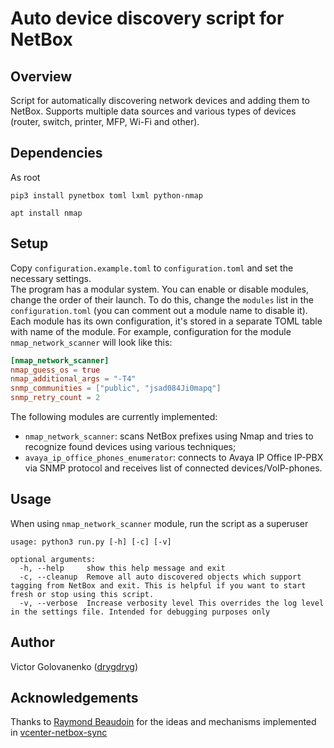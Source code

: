 # Auto device discovery script for NetBox
## Overview
Script for automatically discovering network devices and adding them to NetBox. Supports multiple data sources and various types of devices (router, switch, printer, MFP, Wi-Fi and other).
## Dependencies
As root

`pip3 install pynetbox toml lxml python-nmap`

`apt install nmap`
## Setup
Copy `configuration.example.toml` to `configuration.toml` and set the necessary settings.  
The program has a modular system. You can enable or disable modules, change the order of their launch. To do this, change the `modules` list in the `configuration.toml` (you can comment out a module name to disable it).  
Each module has its own configuration, it's stored in a separate TOML table with name of the module. For example, configuration for the module `nmap_network_scanner` will look like this:
```toml
[nmap_network_scanner]
nmap_guess_os = true
nmap_additional_args = "-T4"
snmp_communities = ["public", "jsad084Ji0mapq"]
snmp_retry_count = 2
```
The following modules are currently implemented:
- `nmap_network_scanner`: scans NetBox prefixes using Nmap and tries to recognize found devices using various techniques;
- `avaya_ip_office_phones_enumerator`: connects to Avaya IP Office IP-PBX via SNMP protocol and receives list of connected devices/VoIP-phones.
## Usage
When using `nmap_network_scanner` module, run the script as a superuser
```
usage: python3 run.py [-h] [-c] [-v]

optional arguments:
  -h, --help     show this help message and exit
  -c, --cleanup  Remove all auto discovered objects which support tagging from NetBox and exit. This is helpful if you want to start fresh or stop using this script.
  -v, --verbose  Increase verbosity level This overrides the log level in the settings file. Intended for debugging purposes only
```
## Author
Victor Golovanenko ([drygdryg](https://github.com/drygdryg))
## Acknowledgements
Thanks to [Raymond Beaudoin](https://github.com/synackray) for the ideas and mechanisms implemented in [vcenter-netbox-sync](https://github.com/synackray/vcenter-netbox-sync)